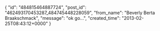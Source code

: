  {
   "id": "484815464887724",
   "post_id": "462493170453287_484745448228059",
   "from_name": "Beverly Berta Braakschmack",
   "message": "ok go...",
   "created_time": "2013-02-25T08:43:12+0000"
 }
